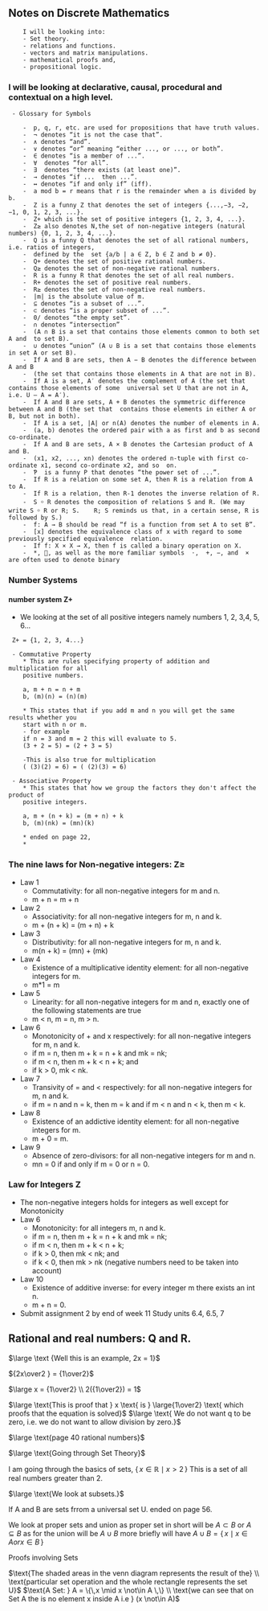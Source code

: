 ## Notes on Discrete Mathematics

```
    I will be looking into:
    - Set theory.
    - relations and functions.
    - vectors and matrix manipulations.
    - mathematical proofs and,
    - propositional logic.
```

### I will be looking at declarative, causal, procedural and contextual on a high level.

```
 - Glossary for Symbols

    -  p, q, r, etc. are used for propositions that have truth values.
    -  ¬ denotes “it is not the case that”.
    -  ∧ denotes “and”.
    -  ∨ denotes “or” meaning “either ..., or ..., or both”.
    -  ∈ denotes “is a member of ...”.
    -  ∀  denotes “for all”.
    -  ∃  denotes “there exists (at least one)”.
    -  → denotes “if ...  then ...”.
    -  ↔ denotes “if and only if” (iff).
    -  a mod b = r means that r is the remainder when a is divided by b.
    -  Z is a funny Z that denotes the set of integers {...,−3, −2, −1, 0, 1, 2, 3, ...}.
    -  Z+ which is the set of positive integers {1, 2, 3, 4, ...}.
    -  Z≥ also denotes N,the set of non-negative integers (natural numbers) {0, 1, 2, 3, 4, ...}.
    -  Q is a funny Q that denotes the set of all rational numbers, i.e. ratios of integers,
    -  defined by the  set {a/b | a ∈ Z, b ∈ Z and b ≠ 0}.
    -  Q+ denotes the set of positive rational numbers.
    -  Q≥ denotes the set of non-negative rational numbers.
    -  R is a funny R that denotes the set of all real numbers.
    -  R+ denotes the set of positive real numbers.
    -  R≥ denotes the set of non-negative real numbers.
    -  |m| is the absolute value of m.
    -  ⊆ denotes “is a subset of ...”.
    -  ⊂ denotes “is a proper subset of ...”.
    -  0/ denotes “the empty set”.
    -  ∩ denotes “intersection”
    -  (A ∩ B is a set that contains those elements common to both set A and  to set B).
    -  ∪ denotes “union” (A ∪ B is a set that contains those elements in set A or set B).
    -  If A and B are sets, then A − B denotes the difference between A and B
    -  (the set that contains those elements in A that are not in B).
    -  If A is a set, A′ denotes the complement of A (the set that contains those elements of some  universal set U that are not in A, i.e. U – A = A′).
    -  If A and B are sets, A + B denotes the symmetric difference between A and B (the set that  contains those elements in either A or B, but not in both).
    -  If A is a set, |A| or n(A) denotes the number of elements in A.
    -  (a, b) denotes the ordered pair with a as first and b as second co-ordinate.
    -  If A and B are sets, A × B denotes the Cartesian product of A and B.
    -  (x1, x2, ..., xn) denotes the ordered n-tuple with first co-ordinate x1, second co-ordinate x2, and so  on.
    -  Ƥ  is a funny P that denotes “the power set of ...”.
    -  If R is a relation on some set A, then R is a relation from A to A.
    -  If R is a relation, then R-1 denotes the inverse relation of R.
    -  S ￮ R denotes the composition of relations S and R. (We may write S ￮ R or R; S.    R; S reminds us that, in a certain sense, R is followed by S.)
    -  f: A → B should be read “f is a function from set A to set B”.
    -  [x] denotes the equivalence class of x with regard to some previously specified equivalence  relation.
    -  If f: X × X → X, then f is called a binary operation on X.
    -  *, , as well as the more familiar symbols  ⋅,  +, −, and  ×  are often used to denote binary
```

### Number Systems

#### number system Z+

- We looking at the set of all positive integers namely numbers 1, 2, 3,4, 5, 6...

```
 Z+ = {1, 2, 3, 4...}

 - Commutative Property
    * This are rules specifying property of addition and multiplication for all
    positive numbers.

    a, m + n = n + m
    b, (m)(n) = (n)(m)

    * This states that if you add m and n you will get the same results whether you
    start with n or m.
    - for example
    if n = 3 and m = 2 this will evaluate to 5.
    (3 + 2 = 5) = (2 + 3 = 5)

    -This is also true for multiplication
    ( (3)(2) = 6) = ( (2)(3) = 6)

 - Associative Property
    * This states that how we group the factors they don't affect the product of
    positive integers.

    a, m + (n + k) = (m + n) + k
    b, (m)(nk) = (mn)(k)

    * ended on page 22,
    *
```

### The nine laws for Non-negative integers: Z≥

- Law 1
  - Commutativity: for all non-negative integers for m and n.
  - m + n = m + n
- Law 2
  - Associativity: for all non-negative integers for m, n and k.
  - m + (n + k) = (m + n) + k
- Law 3
  - Distributivity: for all non-negative integers for m, n and k.
  - m(n + k) = (mn) + (mk)
- Law 4
  - Existence of a multiplicative identity element: for all non-negative integers for m.
  - m\*1 = m
- Law 5
  - Linearity: for all non-negative integers for m and n, exactly one of the following statements are true
  - m < n, m = n, m > n.
- Law 6
  - Monotonicity of + and x respectively: for all non-negative integers for m, n and k.
  - if m = n, then m + k = n + k and mk = nk;
  - if m < n, then m + k < n + k; and
  - if k > 0, mk < nk.
- Law 7
  - Transivity of = and < respectively: for all non-negative integers for m, n and k.
  - if m = n and n = k, then m = k and if m < n and n < k, then m < k.
- Law 8
  - Existence of an addictive identity element: for all non-negative integers for m.
  - m + 0 = m.
- Law 9
  - Absence of zero-divisors: for all non-negative integers for m and n.
  - mn = 0 if and only if m = 0 or n = 0.

### Law for Integers Z

- The non-negative integers holds for integers as well except for Monotonicity
- Law 6
  - Monotonicity: for all integers m, n and k.
  - if m = n, then m + k = n + k and mk = nk;
  - if m < n, then m + k < n + k;
  - if k > 0, then mk < nk; and
  - if k < 0, then mk > nk (negative numbers need to be taken into account)
- Law 10
  - Existence of additive inverse: for every integer m there exists an int n.
  - m + n = 0.
- Submit assignment 2 by end of week 11 Study units 6.4, 6.5, 7

## Rational and real numbers: Q and R.

$\large \text {Well this is an example, 2x = 1}$

${2x\over2 } = {1\over2}$

$\large x = {1\over2} \\ 2({1\over2}) = 1$

$\large \text{This is proof that } x \text{ is } \large{1\over2}
\text{ which proofs that the equation is solved}$
$\large \text{ We do not want q to be zero, i.e. we do  not want to allow division by zero.}$

$\large \text{page 40 rational numbers}$

$\large \text{Going through Set Theory}$

$\text{I am going through the basics of sets, }
\{\, x \in \mathbb{R} \mid x > 2 \,\}$
$\text{ This is a set of all real numbers greater than 2.}$

$\large \text{We look at subsets.}$

$\text{If A and B are sets frrom a universal set U. ended on page 56.}$

$\text{We look at proper sets and union as proper set in short will be } A \subset B \text{ or } A \subseteq B$
$\text{ as for the union will be } A \cup B$
$\text{more briefly will have } A \cup B = \{\, x \mid x \in A or x \in B \,\}$

$\text{Proofs involving Sets}$

$\text{The shaded areas in the venn diagram represents the result of the} \\ \text{particular set operation and the whole rectangle represents the set U}$
$\text{A Set: } A = \{\,x \mid x \not\in A \,\} \\ \text{we can see that on Set A the is no element x inside A i.e } (x \not\in A)$

